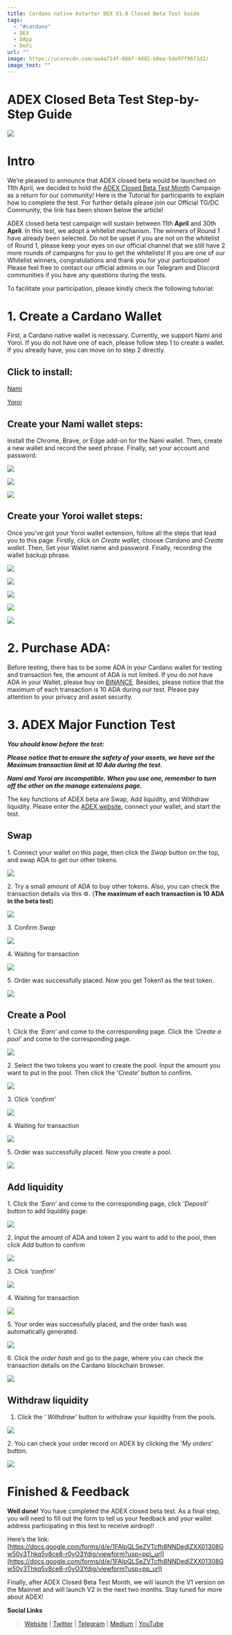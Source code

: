 ```yaml
---
title: Cardano native Astarter DEX V1.0 Closed Beta Test Guide
tags:
  - "#cardano"
  - DEX
  - DApp
  - DeFi
url: ""
image: https://ucarecdn.com/aa4a714f-086f-4dd2-b0ea-5de97f96f1d2/
image_text: ""
---
```


# ADEX Closed Beta Test Step-by-Step Guide

![](https://miro.medium.com/v2/resize:fit:560/1*P-rJaX-hp20OlTymKIe4Hg.png)

# **Intro**

We’re pleased to announce that ADEX closed beta would be launched on 11th April, we decided to hold the [ADEX Closed Beta Test Month](https://medium.com/@AstarterDefiHub/e741e51e9982) Campaign as a return for our community! Here is the Tutorial for participants to explain how to complete the test. For further details please join our Official TG/DC Community, the link has been shown below the article!

ADEX closed beta test campaign will sustain between 11th **April** and 30th **April**. In this test, we adopt a whitelist mechanism. The winners of Round 1 have already been selected. Do not be upset if you are not on the whitelist of Round 1, please keep your eyes on our official channel that we still have 2 more rounds of campaigns for you to get the whitelists! If you are one of our Whitelist winners, congratulations and thank you for your participation! Please feel free to contact our official admins in our Telegram and Discord communities if you have any questions during the tests.

To facilitate your participation, please kindly check the following tutorial:

# **1\. Create a Cardano Wallet**

First, a Cardano native wallet is necessary. Currently, we support Nami and Yoroi. If you do not have one of each, please follow step 1 to create a wallet. If you already have, you can move on to step 2 directly.

## **Click to install:**

[Nami](https://namiwallet.io/)

[Yoroi](https://yoroi-wallet.com/#/)

## **Create your Nami wallet steps:**

Install the Chrome, Brave, or Edge add-on for the Nami wallet. Then, create a new wallet and record the seed phrase. Finally, set your account and password.

![](https://miro.medium.com/v2/resize:fit:320/0*jCVAJWKBDXzw399s)

![](https://miro.medium.com/v2/resize:fit:378/0*TxN2rs83sNcG5byd)

![](https://miro.medium.com/v2/resize:fit:382/0*WXQ09Rq6nT1xMiBJ)

## **Create your Yoroi wallet steps:**

Once you’ve got your Yoroi wallet extension, follow all the steps that lead you to this page. Firstly, click on _Create wallet,_ choose _Cardano_ and _Create wallet_. Then, Set your Wallet name and password. Finally, recording the wallet backup phrase.

![](https://miro.medium.com/v2/resize:fit:560/0*eMnJJOgfsduZj2ym)

![](https://miro.medium.com/v2/resize:fit:452/0*rIFpXINPy1NAjstT)

![](https://miro.medium.com/v2/resize:fit:458/0*Wnwuztwxt4ZaDUws)

![](https://miro.medium.com/v2/resize:fit:453/0*hHFshXfNy-5SR_3R)

![](https://miro.medium.com/v2/resize:fit:478/0*RUvvEJUv-hSIx2n8)

# **2\. Purchase ADA:**

Before testing, there has to be some ADA in your Cardano wallet for testing and transaction fee, the amount of ADA is not limited. If you do not have ADA in your Wallet, please buy on [BINANCE](https://www.binance.com/en/trade/ADA_USDT?ref=40896146&theme=dark&type=spot). Besides, please notice that the maximum of each transaction is 10 ADA during our test. Please pay attention to your privacy and asset security.

# **3\. ADEX Major Function Test**

**_You should know before the test:_**

**_Please notice that to ensure the safety of your assets, we have set the Maximum transaction limit at 10 Ada during the test._**

**_Nami and Yoroi are incompatible. When you use one, remember to turn off the other on the manage extensions page._**

The key functions of ADEX beta are Swap, Add liquidity, and Withdraw liquidity. Please enter the [ADEX website](https://dex.astarter.io/), connect your wallet, and start the test.

## **Swap**

1\. Connect your wallet on this page, then click the _Swap_ button on the top, and swap ADA to get our other tokens.

![](https://miro.medium.com/v2/resize:fit:560/0*nLPGlLjA9dRC5YOi)

2\. Try a small amount of ADA to buy other tokens. Also, you can check the transaction details via this ⚙️. (**The maximum of each transaction is 10 ADA in the beta test**)

![](https://miro.medium.com/v2/resize:fit:560/0*EAfnlamKuQcxUDCz)

3\. Confirm _Swap_

![](https://miro.medium.com/v2/resize:fit:560/0*9cEYlxDWVNzN4xlL)

4\. Waiting for transaction

![](https://miro.medium.com/v2/resize:fit:560/0*jRJWzKzbaxeKT9jJ)

5\. Order was successfully placed. Now you get Token1 as the test token.

![](https://miro.medium.com/v2/resize:fit:560/1*v7QlSwxAVVcQ2NRjKxBB6A.png)

## **Create a Pool**

1\. Click the _‘Earn’_ and come to the corresponding page. Click the _‘Create a pool’_ and come to the corresponding page.

![](https://miro.medium.com/v2/resize:fit:560/0*FG__Kmp16X66Tcxy)

2\. Select the two tokens you want to create the pool. Input the amount you want to put in the pool. Then click the _‘Create’_ button to confirm.

![](https://miro.medium.com/v2/resize:fit:560/0*UGF9tzQ3rC04SQEb)

3\. Click _‘confirm’_

![](https://miro.medium.com/v2/resize:fit:560/0*O1aWq27-FY2LVoil)

4\. Waiting for transaction

![](https://miro.medium.com/v2/resize:fit:560/0*076hISE8FmFv5x6L)

5\. Order was successfully placed. Now you create a pool.

![](https://miro.medium.com/v2/resize:fit:560/0*8fsAsqIJIdZlXHdV)

## **Add liquidity**

1\. Click the _‘Earn’_ and come to the corresponding page, click _‘Deposit’_ button to add liquidity page:

![](https://miro.medium.com/v2/resize:fit:560/0*BdTq39CqUNMYXp4A)

2\. Input the amount of ADA and token 2 you want to add to the pool, then click _Add_ button to confirm

![](https://miro.medium.com/v2/resize:fit:560/0*x1Jkrt8X-9WGpNde)

3\. Click _‘confirm’_

![](https://miro.medium.com/v2/resize:fit:560/0*hEkm7RwUGoQuub4S)

4\. Waiting for transaction

![](https://miro.medium.com/v2/resize:fit:560/0*oimkzM9AU1Fbmd4w)

5\. Your order was successfully placed, and the order hash was automatically generated.

![](https://miro.medium.com/v2/resize:fit:560/0*DSo3TmdJ4oLoZhyD)

6\. Click the _order hash_ and go to the page, where you can check the transaction details on the Cardano blockchain browser.

![](https://miro.medium.com/v2/resize:fit:560/0*GG49SY7Aj1MBgo5r)

## **Withdraw liquidity**

1.  Click the ‘ _Withdraw’_ button to withdraw your liquidity from the pools.
    

![](https://miro.medium.com/v2/resize:fit:560/0*mnCjQ4-7WiiRYJzY)

2\. You can check your order record on ADEX by clicking the _‘My orders_’ button.

![](https://miro.medium.com/v2/resize:fit:560/0*PBYECX9GfucYx62F)

# **Finished & Feedback**

**Well done!** You have completed the ADEX closed beta test. As a final step, you will need to fill out the form to tell us your feedback and your wallet address participating in this test to receive airdrop!!

Here’s the link: [https://docs.google.com/forms/d/e/1FAIpQLSeZVTcfh8NNDedIZXX01308Gw50y3Thkq5v8ce8-r0yO3Ydig/viewform?usp=pp\_url](https://docs.google.com/forms/d/e/1FAIpQLSeZVTcfh8NNDedIZXX01308Gw50y3Thkq5v8ce8-r0yO3Ydig/viewform?usp=pp_url)

Finally, after ADEX Closed Beta Test Month, we will launch the V1 version on the Mainnet and will launch V2 in the next two months. Stay tuned for more about ADEX!

**Social Links**

> [Website](http://astarter.io/) | [Twitter](https://twitter.com/AstarterDefiHub) | [Telegram](https://t.me/astartergroup) | [Medium](https://medium.com/@AstarterDefiHub) | [YouTube](https://youtube.com/c/astartertv)
